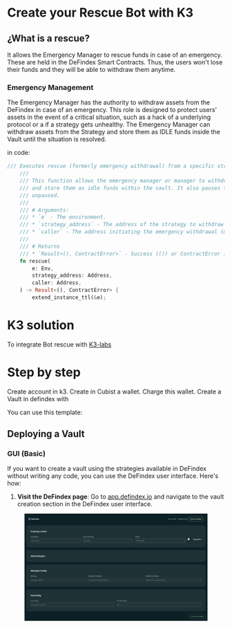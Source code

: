 # Create your Rescue Bot with K3

## ¿What is a rescue?

It allows the Emergency Manager to rescue funds in case of an emergency. These are held in the DeFindex Smart Contracts. Thus, the users won't lose their funds and they will be able to withdraw them anytime.

### Emergency Management

The Emergency Manager has the authority to withdraw assets from the DeFindex in case of an emergency. This role is designed to protect users' assets in the event of a critical situation, such as a hack of a underlying protocol or a if a strategy gets unhealthy. The Emergency Manager can withdraw assets from the Strategy and store them as IDLE funds inside the Vault until the situation is resolved.

in code:

```rust
/// Executes rescue (formerly emergency withdrawal) from a specific strategy.
    ///
    /// This function allows the emergency manager or manager to withdraw all assets from a particular strategy
    /// and store them as idle funds within the vault. It also pauses the strategy to prevent further use until
    /// unpaused.
    ///
    /// # Arguments:
    /// * `e` - The environment.
    /// * `strategy_address` - The address of the strategy to withdraw from.
    /// * `caller` - The address initiating the emergency withdrawal (must be the manager or emergency manager).
    ///
    /// # Returns
    /// * `Result<(), ContractError>` - Success (()) or ContractError if the rescue operation fails
    fn rescue(
        e: Env,
        strategy_address: Address,
        caller: Address,
    ) -> Result<(), ContractError> {
        extend_instance_ttl(&e);
```

# K3 solution

To integrate Bot rescue with [K3-labs](https://app.k3-labs.com/)

# Step by step

Create account in k3.
Create in Cubist a wallet.
Charge this wallet.
Create a Vault in defindex with  

You can use this template:

## Deploying a Vault

### GUI (Basic)

If you want to create a vault using the strategies available in DeFindex without writing any code, you can use the DeFindex user interface. Here's how:

1.  **Visit the DeFindex page**: Go to [app.defindex.io](https://app.defindex.io) and navigate to the vault creation section in the DeFindex user interface.
<figure><img src="../.gitbook/assets/GUI_EMPTY_VAULT.png" alt=""><figcaption></figcaption></figure>
